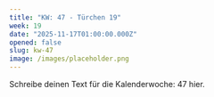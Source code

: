 ```yaml
---
title: "KW: 47 - Türchen 19"
week: 19
date: "2025-11-17T01:00:00.000Z"
opened: false
slug: kw-47
image: /images/placeholder.png
---
```


Schreibe deinen Text für die Kalenderwoche: 47 hier.
